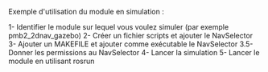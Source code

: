 Exemple d'utilisation du module en simulation : 

1- Identifier le module sur lequel vous voulez simuler (par exemple pmb2_2dnav_gazebo)
2- Créer un fichier scripts et ajouter le NavSelector
3- Ajouter un MAKEFILE et ajouter comme exécutable le NavSelector
3.5- Donner les permissions au NavSelector
4- Lancer la simulation
5- Lancer le module en utilisant rosrun
